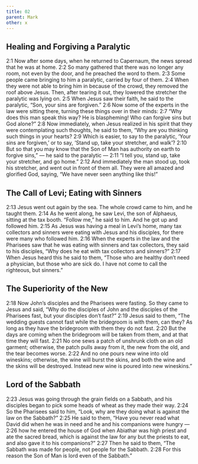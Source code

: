 ```yaml
---
title: 02
parent: Mark
other: x
---
```


## Healing and Forgiving a Paralytic

<a name="2:1">2:1</a> Now after some days, when he returned to Capernaum, the news spread that he was at home. <a name="2:2">2:2</a> So many gathered that there was no longer any room, not even by the door, and he preached the word to them. <a name="2:3">2:3</a> Some people came bringing to him a paralytic, carried by four of them. <a name="2:4">2:4</a> When they were not able to bring him in because of the crowd, they removed the roof above Jesus. Then, after tearing it out, they lowered the stretcher the paralytic was lying on. <a name="2:5">2:5</a> When Jesus saw their faith, he said to the paralytic, “Son, your sins are forgiven.” <a name="2:6">2:6</a> Now some of the experts in the law were sitting there, turning these things over in their minds: <a name="2:7">2:7</a> “Why does this man speak this way? He is blaspheming! Who can forgive sins but God alone?” <a name="2:8">2:8</a> Now immediately, when Jesus realized in his spirit that they were contemplating such thoughts, he said to them, “Why are you thinking such things in your hearts? <a name="2:9">2:9</a> Which is easier, to say to the paralytic, ‘Your sins are forgiven,’ or to say, ‘Stand up, take your stretcher, and walk’? <a name="2:10">2:10</a> But so that you may know that the Son of Man has authority on earth to forgive sins,” — he said to the paralytic — <a name="2:11">2:11</a> “I tell you, stand up, take your stretcher, and go home.” <a name="2:12">2:12</a> And immediately the man stood up, took his stretcher, and went out in front of them all. They were all amazed and glorified God, saying, “We have never seen anything like this!”

## The Call of Levi; Eating with Sinners

<a name="2:13">2:13</a> Jesus went out again by the sea. The whole crowd came to him, and he taught them. <a name="2:14">2:14</a> As he went along, he saw Levi, the son of Alphaeus, sitting at the tax booth. “Follow me,” he said to him. And he got up and followed him. <a name="2:15">2:15</a> As Jesus was having a meal in Levi’s home, many tax collectors and sinners were eating with Jesus and his disciples, for there were many who followed him. <a name="2:16">2:16</a> When the experts in the law and the Pharisees saw that he was eating with sinners and tax collectors, they said to his disciples, “Why does he eat with tax collectors and sinners?” <a name="2:17">2:17</a> When Jesus heard this he said to them, “Those who are healthy don’t need a physician, but those who are sick do. I have not come to call the righteous, but sinners.”

## The Superiority of the New

<a name="2:18">2:18</a> Now John’s disciples and the Pharisees were fasting. So they came to Jesus and said, “Why do the disciples of John and the disciples of the Pharisees fast, but your disciples don’t fast?” <a name="2:19">2:19</a> Jesus said to them, “The wedding guests cannot fast while the bridegroom is with them, can they? As long as they have the bridegroom with them they do not fast. <a name="2:20">2:20</a> But the days are coming when the bridegroom will be taken from them, and at that time they will fast. <a name="2:21">2:21</a> No one sews a patch of unshrunk cloth on an old garment; otherwise, the patch pulls away from it, the new from the old, and the tear becomes worse. <a name="2:22">2:22</a> And no one pours new wine into old wineskins; otherwise, the wine will burst the skins, and both the wine and the skins will be destroyed. Instead new wine is poured into new wineskins.”

## Lord of the Sabbath

<a name="2:23">2:23</a> Jesus was going through the grain fields on a Sabbath, and his disciples began to pick some heads of wheat as they made their way. <a name="2:24">2:24</a> So the Pharisees said to him, “Look, why are they doing what is against the law on the Sabbath?” <a name="2:25">2:25</a> He said to them, “Have you never read what David did when he was in need and he and his companions were hungry — <a name="2:26">2:26</a> how he entered the house of God when Abiathar was high priest and ate the sacred bread, which is against the law for any but the priests to eat, and also gave it to his companions?” <a name="2:27">2:27</a> Then he said to them, “The Sabbath was made for people, not people for the Sabbath. <a name="2:28">2:28</a> For this reason the Son of Man is lord even of the Sabbath.”
